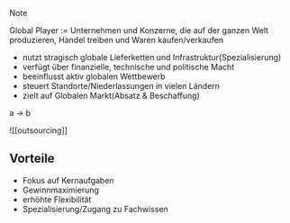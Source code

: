 >[!Note]
>Global Player := Unternehmen und Konzerne, die auf der ganzen Welt produzieren, Handel treiben und Waren kaufen/verkaufen
<!--SR:!2024-10-15,10,270-->

- nutzt stragisch globale Lieferketten und Infrastruktur(Spezialisierung)
- verfügt über finanzielle, technische und politische Macht
- beeinflusst aktiv globalen Wettbewerb
- steuert Standorte/Niederlassungen in vielen Ländern
- zielt auf Globalen Markt(Absatz & Beschaffung)

a -> b

![[outsourcing]]

## Vorteile
- Fokus auf Kernaufgaben
- Gewinnmaximierung
- erhöhte Flexibilität
- Spezialisierung/Zugang zu Fachwissen